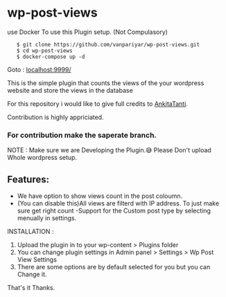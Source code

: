# wp-post-views

use Docker To use this Plugin setup. (Not Compulasory)

```
   $ git clone https://github.com/vanpariyar/wp-post-views.git
   $ cd wp-post-views
   $ docker-compose up -d
```
Goto : [localhost:9999/](http://localhost:9999/)

This is the simple plugin that counts the views of the your wordpress website and store the views in the database

For this repository i would like to give full credits to [AnkitaTanti](https://github.com/AnkitaTanti).

Contribution is highly appriciated.

### For contribution make the saperate branch.
NOTE : Make sure we are Developing the Plugin.:sweat_smile:
Please Don't upload Whole wordpress setup.

## Features:
- We have option to show views count in the post coloumn.
- (You can disable this)All views are filterd with IP address. To just make sure get right count
-Support for the Custom post type by selecting menually in settings.

INSTALLATION :

1) Upload the plugin in to your wp-content > Plugins folder
2) You can change plugin settings in Admin panel > Settings > Wp Post View Settings
3) There are some options are by default selected for you but you can Change it. 

That's it Thanks.
